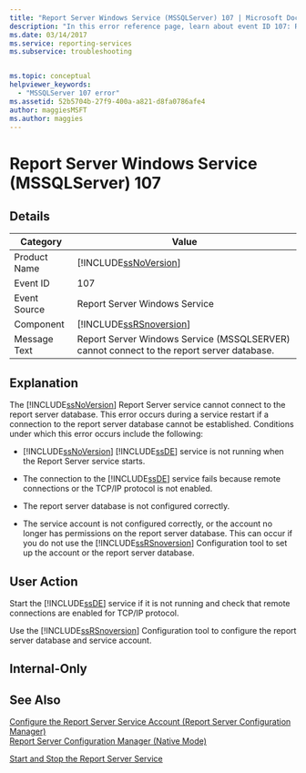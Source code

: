 ```yaml
---
title: "Report Server Windows Service (MSSQLServer) 107 | Microsoft Docs"
description: "In this error reference page, learn about event ID 107: Report Server Windows Service (SQL Server) cannot connect to the report server database."
ms.date: 03/14/2017
ms.service: reporting-services
ms.subservice: troubleshooting


ms.topic: conceptual
helpviewer_keywords: 
  - "MSSQLServer 107 error"
ms.assetid: 52b5704b-27f9-400a-a821-d8fa0786afe4
author: maggiesMSFT
ms.author: maggies
---
```

# Report Server Windows Service (MSSQLServer) 107
    
## Details  
  
|Category|Value|  
|-|-|  
|Product Name|[!INCLUDE[ssNoVersion](../../includes/ssnoversion-md.md)]|  
|Event ID|107|  
|Event Source|Report Server Windows Service|  
|Component|[!INCLUDE[ssRSnoversion](../../includes/ssrsnoversion-md.md)]|  
|Message Text|Report Server Windows Service (MSSQLSERVER) cannot connect to the report server database.|  
  
## Explanation  
 The [!INCLUDE[ssNoVersion](../../includes/ssnoversion-md.md)] Report Server service cannot connect to the report server database. This error occurs during a service restart if a connection to the report server database cannot be established. Conditions under which this error occurs include the following:  
  
-   [!INCLUDE[ssNoVersion](../../includes/ssnoversion-md.md)] [!INCLUDE[ssDE](../../includes/ssde-md.md)] service is not running when the Report Server service starts.  
  
-   The connection to the [!INCLUDE[ssDE](../../includes/ssde-md.md)] service fails because remote connections or the TCP/IP protocol is not enabled.  
  
-   The report server database is not configured correctly.  
  
-   The service account is not configured correctly, or the account no longer has permissions on the report server database. This can occur if you do not use the [!INCLUDE[ssRSnoversion](../../includes/ssrsnoversion-md.md)] Configuration tool to set up the account or the report server database.  
  
## User Action  
 Start the [!INCLUDE[ssDE](../../includes/ssde-md.md)] service if it is not running and check that remote connections are enabled for TCP/IP protocol.  
  
 Use the [!INCLUDE[ssRSnoversion](../../includes/ssrsnoversion-md.md)] Configuration tool to configure the report server database and service account.  
  
## Internal-Only  
  
## See Also  

 [Configure the Report Server Service Account &#40;Report Server Configuration Manager&#41;](../../reporting-services/install-windows/configure-the-report-server-service-account-ssrs-configuration-manager.md)   
 [Report Server Configuration Manager &#40;Native Mode&#41;](../../reporting-services/install-windows/reporting-services-configuration-manager-native-mode.md)   

 [Start and Stop the Report Server Service](../../reporting-services/report-server/start-and-stop-the-report-server-service.md)  
  
  
